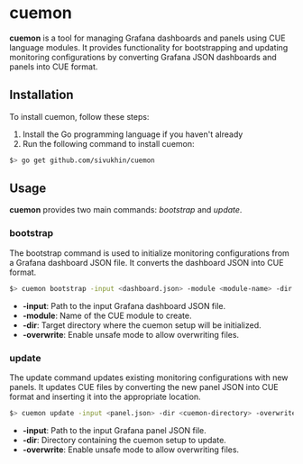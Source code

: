 # cuemon

**cuemon** is a tool for managing Grafana dashboards and panels using CUE language modules. It provides functionality for bootstrapping and updating monitoring configurations by converting Grafana JSON dashboards and panels into CUE format.

## Installation

To install cuemon, follow these steps:

1. Install the Go programming language if you haven't already
2. Run the following command to install cuemon:
```bash
$> go get github.com/sivukhin/cuemon
```

## Usage

**cuemon** provides two main commands: *bootstrap* and *update*.

### bootstrap

The bootstrap command is used to initialize monitoring configurations from a Grafana dashboard JSON file. It converts the dashboard JSON into CUE format.

```bash
$> cuemon bootstrap -input <dashboard.json> -module <module-name> -dir <output-directory> -overwrite
```

- **-input**: Path to the input Grafana dashboard JSON file.
- **-module**: Name of the CUE module to create.
- **-dir**: Target directory where the cuemon setup will be initialized.
- **-overwrite**: Enable unsafe mode to allow overwriting files.

### update

The update command updates existing monitoring configurations with new panels. It updates CUE files by converting the new panel JSON into CUE format and inserting it into the appropriate location.

```bash
$> cuemon update -input <panel.json> -dir <cuemon-directory> -overwrite
```

- **-input**: Path to the input Grafana panel JSON file.
- **-dir**: Directory containing the cuemon setup to update.
- **-overwrite**: Enable unsafe mode to allow overwriting files.
